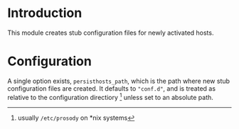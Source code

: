 Introduction
============

This module creates stub configuration files for newly activated hosts.

Configuration
=============

A single option exists, `persisthosts_path`, which is the path where new
stub configuration files are created. It defaults to `"conf.d"`, and is
treated as relative to the configuration directiory [^1] unless set to
an absolute path.

[^1]: usually `/etc/prosody` on \*nix systems
